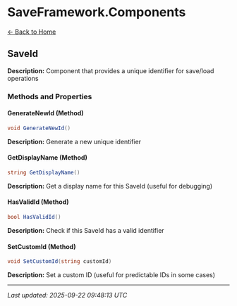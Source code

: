# SaveFramework.Components

[← Back to Home](Home.md)

## SaveId

**Description:** Component that provides a unique identifier for save/load operations

### Methods and Properties

#### GenerateNewId (Method)
```csharp
void GenerateNewId()
```


**Description:** Generate a new unique identifier

#### GetDisplayName (Method)
```csharp
string GetDisplayName()
```


**Description:** Get a display name for this SaveId (useful for debugging)

#### HasValidId (Method)
```csharp
bool HasValidId()
```


**Description:** Check if this SaveId has a valid identifier

#### SetCustomId (Method)
```csharp
void SetCustomId(string customId)
```


**Description:** Set a custom ID (useful for predictable IDs in some cases)

---

*Last updated: 2025-09-22 09:48:13 UTC*
